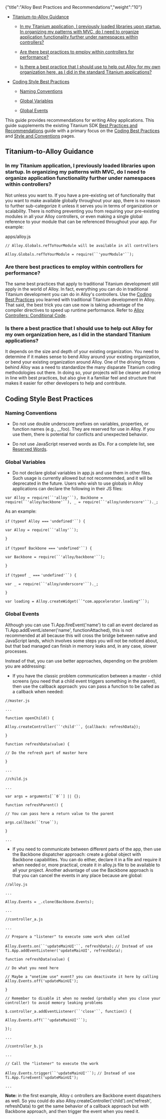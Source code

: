 {"title":"Alloy Best Practices and Recommendations","weight":"10"} 

*   [Titanium-to-Alloy Guidance](#Titanium-to-AlloyGuidance)
    
    *   [In my Titanium application, I previously loaded libraries upon startup. In organizing my patterns with MVC, do I need to organize application functionality further under namespaces within controllers?](#InmyTitaniumapplication,Ipreviouslyloadedlibrariesuponstartup.InorganizingmypatternswithMVC,doIneedtoorganizeapplicationfunctionalityfurtherundernamespaceswithincontrollers?)
        
    *   [Are there best practices to employ within controllers for performance?](#Aretherebestpracticestoemploywithincontrollersforperformance?)
        
    *   [Is there a best practice that I should use to help out Alloy for my own organization here, as I did in the standard Titanium applications?](#IsthereabestpracticethatIshouldusetohelpoutAlloyformyownorganizationhere,asIdidinthestandardTitaniumapplications?)
        
*   [Coding Style Best Practices](#CodingStyleBestPractices)
    
    *   [Naming Conventions](#NamingConventions)
        
    *   [Global Variables](#GlobalVariables)
        
    *   [Global Events](#GlobalEvents)
        

This guide provides recommendations for writing Alloy applications. This guide supplements the existing Titanium SDK [Best Practices and Recommendations](/docs/appc/Titanium_SDK/Titanium_SDK_Guide/Best_Practices_and_Recommendations/) guide with a primary focus on the [Coding Best Practices](/docs/appc/Titanium_SDK/Titanium_SDK_Guide/Best_Practices_and_Recommendations/Coding_Best_Practices/) and [Style and Conventions](/docs/appc/Titanium_SDK/Titanium_SDK_Guide/Best_Practices_and_Recommendations/Style_and_Conventions/) pages.

## Titanium-to-Alloy Guidance

### In my Titanium application, I previously loaded libraries upon startup. In organizing my patterns with MVC, do I need to organize application functionality further under namespaces within controllers?

Not unless you want to. If you have a pre-existing set of functionality that you want to make available globally throughout your app, there is no reason to further sub-categorize it unless it serves you in terms of organization or scalability. There is nothing preventing you from requiring your pre-existing modules in all your Alloy controllers, or even making a single global reference to your module that can be referenced throughout your app. For example:

apps/alloy.js

`// Alloy.Globals.refToYourModule will be available in all controllers`

`Alloy.Globals.refToYourModule = require(``'yourModule'``);`

### Are there best practices to employ within controllers for performance?

The same best practices that apply to traditional Titanium development still apply in the world of Alloy. In fact, everything you can do in traditional Titanium development you can do in Alloy's controllers. Use the [Coding Best Practices](/docs/appc/Titanium_SDK/Titanium_SDK_Guide/Best_Practices_and_Recommendations/Coding_Best_Practices/) you learned with traditional Titanium development in Alloy. That said, the best trick you can use now is taking advantage of the compiler directives to speed up runtime performance. Refer to [Alloy Controllers: Conditional Code](/docs/appc/Alloy_Framework/Alloy_Guide/Alloy_Controllers/#ConditionalCode).

### Is there a best practice that I should use to help out Alloy for my own organization here, as I did in the standard Titanium applications?

It depends on the size and depth of your existing organization. You need to determine if it makes sense to bend Alloy around your existing organization, or bend your existing organization around Alloy. One of the driving forces behind Alloy was a need to standardize the many disparate Titanium coding methodologies out there. In doing so, your projects will be cleaner and more in line with best practices, but also give it a familiar feel and structure that makes it easier for other developers to help and contribute.

## Coding Style Best Practices

### Naming Conventions

*   Do not use double underscore prefixes on variables, properties, or function names (e.g., \_\_foo). They are reserved for use in Alloy. If you use them, there is potential for conflicts and unexpected behavior.
    
*   Do not use JavaScript reserved words as IDs. For a complete list, see [Reserved Words](/docs/appc/Titanium_SDK/Titanium_SDK_Guide/Best_Practices_and_Recommendations/Reserved_Words/).
    

### Global Variables

*   Do not declare global variables in app.js and use them in other files. Such usage is currently allowed but not recommended, and it will be deprecated in the future. Users who wish to use globals in Alloy applications can declare the following in their JS files:
    

`var Alloy = require(``'alloy'``), Backbone = require(``'alloy/backbone'``), _ = require(``'alloy/underscore'``)._;`

As an example:

`if` `(typeof Alloy ===` `'undefined'``) {`

`var Alloy = require(``'alloy'``);`

`}`

`if` `(typeof Backbone ===` `'undefined'``) {`

`var Backbone = require(``'alloy/backbone'``);`

`}`

`if` `(typeof _ ===` `'undefined'``) {`

`var _ = require(``'alloy/underscore'``)._;`

`}`

`var loading = Alloy.createWidget(``"com.appcelerator.loading"``);`

### Global Events

Although you can use Ti.App.fireEvent('name') to call an event declared as Ti.App.addEventListener('name', functionAttached), this is not recommended at all because this will cross the bridge between native and JavaScript lands, which involves some steps you will not be noticed about, but that bad managed can finish in memory leaks and, in any case, slower processes.

Instead of that, you can use better approaches, depending on the problem you are addressing:

*   If you have the classic problem communication between a master - child screens (you need that a child event triggers something in the parent), then use the callback approach: you can pass a function to be called as a callback when needed:
    

`//master.js`

`...`

`function openChild() {`

`Alloy.createController(``'child'``, {callback: refreshData});`

`}`

`function refreshData(value) {`

`// Do the refresh part of master here`

`}`

`...`

`//child.js`

`...`

`var args = arguments[``0``] || {};`

`function refreshParent() {`

`// You can pass here a return value to the parent`

`args.callback(``true``);`

`}`

`...`

*   If you need to communicate between different parts of the app, then use the Backbone dispatcher approach: create a global object with Backbone capabilities. You can do either, declare it in a file and require it when needed or, more practical, create it in alloy.js file to be available to all your project. Another advantage of use the Backbone approach is that you can cancel the events in any place because are global:
    

`//alloy.js`

`...`

`Alloy.Events = _.clone(Backbone.Events);`

`...`

`//controller_a.js`

`...`

`// Prepare a "listener" to execute some work when called`

`Alloy.Events.on(``'updateMainUI'``, refreshData);` `// Instead of use Ti.App.addEventListener('updateMainUI', refreshData);`

`function refreshData(value) {`

`// Do what you need here`

`// Maybe a "onetime use" event? you can deactivate it here by calling Alloy.Events.off('updateMainUI');`

`}`

`// Remember to disable it when no needed (probably when you close your controller) to avoid memory leaking problems`

`$.controller_a.addEventListener(``'close'``, function() {`

`Alloy.Events.off(``'updateMainUI'``);`

`});`

`...`

`//controller_b.js`

`...`

`// Call the "listener" to execute the work`

`Alloy.Events.trigger(``'updateMainUI'``);` `// Instead of use Ti.App.fireEvent('updateMainUI');`

`...`

**Note:** in the first example, Alloy c ontrollers are Backbone event dispatchers as well. So you could do also Alloy.createController('child').on('refresh', refreshData) to get the same behavior of a callback approach but with Backbone approach, and then trigger the event when you need it.